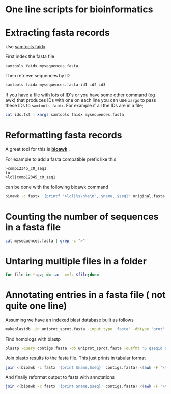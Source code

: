 # One line scripts for bioinformatics

# Extracting fasta records

Use [samtools faidx](http://www.htslib.org/doc/samtools.html)

First index the fasta file

```bash
samtools faidx mysequences.fasta
```

Then retrieve sequences by ID 

```bash
samtools faidx mysequences.fasta id1 id2 id3
```

If you have a file with lots of ID's or you have some other command (eg awk) that produces IDs with one on each line you can use `xargs` to pass these IDs to `samtools faidx`.  For example if all the IDs are in a file;

```bash
cat ids.txt | xargs samtools faidx mysequences.fasta
```

# Reformatting fasta records

A great tool for this is **[bioawk](https://github.com/lh3/bioawk)** .  

For example to add a fasta compatible prefix like this

	>comp12345_c0_seq1
	to
	>lcl|comp12345_c0_seq1

can be done with the following bioawk command

```bash
bioawk -c fastx '{printf ">lcl|%s\n%s\n", $name, $seq}' original.fasta > reformatted.fasta
```

# Counting the number of sequences in a fasta file

```bash
cat mysequences.fasta | grep -c ">"
```

# Untaring multiple files in a folder

```bash
for file in *.gz; do tar -xvfz $file;done
```

# Annotating entries in a fasta file ( not quite one line)

Assuming we have an indexed blast database built as follows

```bash
makeblastdb -in uniprot_sprot.fasta -input_type 'fasta' -dbtype 'prot' -parse_seqids
```

Find homologs with blastp

```bash
blastp -query contigs.fasta -db uniprot_sprot.fasta -outfmt '6 qseqid sacc evalue stitle' -max_target_seqs 1 > contigs.blastp
```

Join blastp results to the fasta file. This just prints in tabular format

```bash
join <(bioawk -c fastx '{print $name,$seq}' contigs.fasta) <(awk -F '\t' '{print $1,$2,$3,$4}' contigs.blastp)
```

And finally reformat output to fasta with annotations

```bash
join <(bioawk -c fastx '{print $name,$seq}' contigs.fasta) <(awk -F '\t' '{print $1,$2,$3,$4}' contigs.blastp) | awk -F '\t' {printf(">%s %s\n%s\n",$1,$4,$2)}'
```

